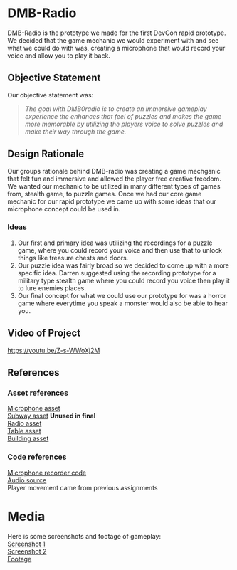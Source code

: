 # DMB-Radio
DMB-Radio is the prototype we made for the first DevCon rapid prototype. We decided that the game mechanic we would experiment with and see what we could do with was, creating a microphone that would record your voice and allow you to play it back.

## Objective Statement
Our objective statement was:
> _The goal with DMB0radio is to create an immersive gameplay experience the enhances that feel of puzzles and makes the game more memorable by utilizing the players voice to solve puzzles and make their way through the game._

## Design Rationale
Our groups rationale behind DMB-radio was creating a game mechganic that felt fun and immersive and allowed the player free creative freedom. We wanted our mechanic to be utilized in many different types of games from, stealth game, to puzzle games. Once we had our core game mechanic for our rapid prototype we came up with some ideas that our microphone concept could be used in.
### Ideas
1. Our first and primary idea was utilizing the recordings for a puzzle game, where you could record your voice and then use that to unlock things like treasure chests and doors.
2. Our puzzle idea was fairly broad so we decided to come up with a more specific idea. Darren suggested using the recording prototype for a military type stealth game where you could record you voice then play it to lure enemies places.
3. Our final concept for what we could use our prototype for was a horror game where everytime you speak a monster would also be able to hear you.

## Video of Project
https://youtu.be/Z-s-WWoXj2M

## References
### Asset references
[Microphone asset](https://www.fab.com/listings/a11bfff5-9864-47cc-9c7d-af309f845b5c)          
[Subway asset](https://www.fab.com/listings/39abdcd9-baa1-49a0-bb9b-90808d483bca)    **Unused in final**            
[Radio asset](https://assetstore.unity.com/packages/3d/props/radio-230712)              
[Table asset](https://assetstore.unity.com/packages/3d/environments/training-table-136070)              
[Building asset](https://assetstore.unity.com/packages/3d/props/exterior/urban-building-130318)              

### Code references      
[Microphone recorder code](https://www.youtube.com/watch?v=faLbKJ_AufU)            
[Audio source](https://docs.unity3d.com/6000.2/Documentation/ScriptReference/AudioSource.html)            
Player movement came from previous assignments          


# Media
Here is some screenshots and footage of gameplay:      
[Screenshot 1](https://imgur.com/cDOhy95)          
[Screenshot 2](https://imgur.com/tRgjg16)            
[Footage](https://i.gyazo.com/7c35d5a3d2745b37759edebbaa0cc2cf.gif)
